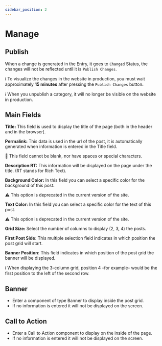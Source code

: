 ```yaml
---
sidebar_position: 2
---
```


# Manage

## Publish

When a change is generated in the Entry, it goes to `Changed` Status, the changes will not be reflected until it is `Publish Changes`.

ℹ️ To visualize the changes in the website in production, you must wait approximately **15 minutes** after pressing the `Publish Changes` button.

ℹ️ When you unpublish a category, it will no longer be visible on the website in production.

## Main Fields

**Title:** This field is used to display the title of the page (both in the header and in the browser).

**Permalink:** This data is used in the url of the post, it is automatically generated when information is entered in the Title field.

🚨 This field cannot be blank, nor have spaces or special characters.

**Description RT:** This information will be displayed on the page under the title. (RT stands for Rich Text).

**Background Color:** In this field you can select a specific color for the background of this post.

⚠️ This option is deprecated in the current version of the site.

**Text Color:** In this field you can select a specific color for the text of this post.

⚠️ This option is deprecated in the current version of the site.

**Grid Size:** Select the number of columns to display (2, 3, 4) the posts.

**First Post Side:** This multiple selection field indicates in which position the post grid will start.

**Banner Position:** This field indicates in which position of the post grid the banner will be displayed.

ℹ️ When displaying the 3-column grid, position 4 -for example- would be the first position to the left of the second row.

## Banner

- Enter a component of type Banner to display inside the post grid.
- If no information is entered it will not be displayed on the screen.

## Call to Action

- Enter a Call to Action component to display on the inside of the page.
- If no information is entered it will not be displayed on the screen.
